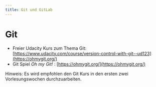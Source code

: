 ```yaml
---
title: Git und GitLab
---
```


# Git 

- Freier Udacity Kurs zum Thema Git: [https://www.udacity.com/course/version-control-with-git--ud123](https://ohmygit.org/)
- Git Spiel *Oh my Git!* : [https://ohmygit.org/](https://ohmygit.org/)

Hinweis: Es wird empfohlen den Git Kurs in den ersten zwei Vorlesungswochen durchzuarbeiten.